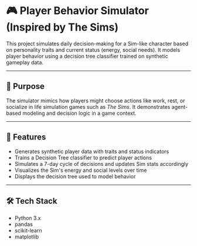 # 🎮 Player Behavior Simulator (Inspired by The Sims)

This project simulates daily decision-making for a Sim-like character based on personality traits and current status (energy, social needs). It models player behavior using a decision tree classifier trained on synthetic gameplay data.

---

## 🧠 Purpose

The simulator mimics how players might choose actions like work, rest, or socialize in life simulation games such as *The Sims*. It demonstrates agent-based modeling and decision logic in a game context.

---

## 🔧 Features

- Generates synthetic player data with traits and status indicators
- Trains a Decision Tree classifier to predict player actions
- Simulates a 7-day cycle of decisions and updates Sim stats accordingly
- Visualizes the Sim's energy and social levels over time
- Displays the decision tree used to model behavior

---

## 🛠️ Tech Stack

- Python 3.x
- pandas
- scikit-learn
- matplotlib


